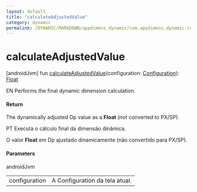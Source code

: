 ```yaml
---
layout: default
title: "calculateAdjustedValue"
category: dynamic
permalink: /DYNAMIC/MARKDOWN/appdimens_dynamic/com.appdimens.dynamic.code/-app-dimens-dynamic/calculate-adjusted-value.html
---
```


# calculateAdjustedValue

[androidJvm]
fun [calculateAdjustedValue](calculate-adjusted-value.md)(configuration: [Configuration](https://developer.android.com/reference/kotlin/android/content/res/Configuration.html)): [Float](https://kotlinlang.org/api/core/kotlin-stdlib/kotlin/-float/index.html)

EN Performs the final dynamic dimension calculation.

#### Return

The dynamically adjusted Dp value as a **Float** (not converted to PX/SP).

PT Executa o cálculo final da dimensão dinâmica.

O valor **Float** em Dp ajustado dinamicamente (não convertido para PX/SP).

#### Parameters

androidJvm

| | |
|---|---|
| configuration | A Configuration da tela atual. |